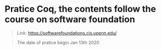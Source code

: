 # Pratice Coq, the contents follow the course on software foundation
 > Link: https://softwarefoundations.cis.upenn.edu/ 
 
 > The date of pratice begin Jan 13th 2020
 